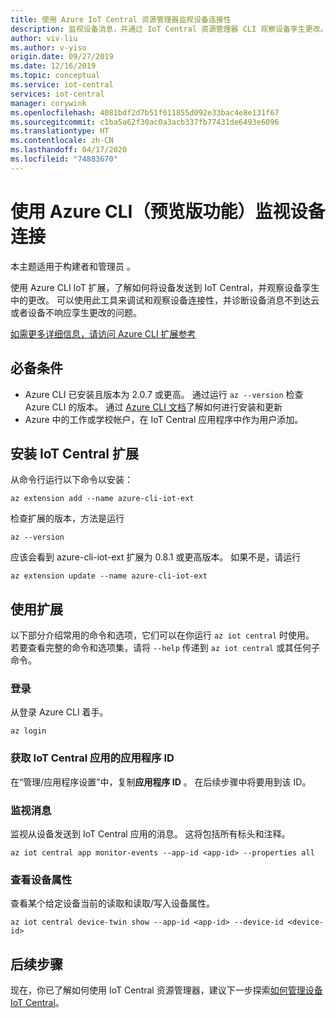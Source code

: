 ```yaml
---
title: 使用 Azure IoT Central 资源管理器监视设备连接性
description: 监视设备消息，并通过 IoT Central 资源管理器 CLI 观察设备孪生更改。
author: viv-liu
ms.author: v-yiso
origin.date: 09/27/2019
ms.date: 12/16/2019
ms.topic: conceptual
ms.service: iot-central
services: iot-central
manager: corywink
ms.openlocfilehash: 4081bdf2d7b51f011855d092e33bac4e8e131f67
ms.sourcegitcommit: c1ba5a62f30ac0a3acb337fb77431de6493e6096
ms.translationtype: HT
ms.contentlocale: zh-CN
ms.lasthandoff: 04/17/2020
ms.locfileid: "74883670"
---
```

# <a name="monitor-device-connectivity-using-azure-cli-preview-features"></a>使用 Azure CLI（预览版功能）监视设备连接

本主题适用于构建者和管理员  。

使用 Azure CLI IoT 扩展，了解如何将设备发送到 IoT Central，并观察设备孪生中的更改。 可以使用此工具来调试和观察设备连接性，并诊断设备消息不到达云或者设备不响应孪生更改的问题。

[如需更多详细信息，请访问 Azure CLI 扩展参考](https://docs.microsoft.com/cli/azure/ext/azure-cli-iot-ext/iot/central)

## <a name="prerequisites"></a>必备条件

+ Azure CLI 已安装且版本为 2.0.7 或更高。 通过运行 `az --version` 检查 Azure CLI 的版本。 通过 [Azure CLI 文档](/cli/install-azure-cli)了解如何进行安装和更新
+ Azure 中的工作或学校帐户，在 IoT Central 应用程序中作为用户添加。

## <a name="install-the-iot-central-extension"></a>安装 IoT Central 扩展

从命令行运行以下命令以安装：

```cmd/sh
az extension add --name azure-cli-iot-ext
```

检查扩展的版本，方法是运行 
```cmd/sh
az --version
```
应该会看到 azure-cli-iot-ext 扩展为 0.8.1 或更高版本。 如果不是，请运行
```cmd/sh
az extension update --name azure-cli-iot-ext
```

## <a name="using-the-extension"></a>使用扩展

以下部分介绍常用的命令和选项，它们可以在你运行 `az iot central` 时使用。 若要查看完整的命令和选项集，请将 `--help` 传递到 `az iot central` 或其任何子命令。

### <a name="login"></a>登录

从登录 Azure CLI 着手。 

```cmd/sh
az login
```

### <a name="get-the-application-id-of-your-iot-central-app"></a>获取 IoT Central 应用的应用程序 ID
在“管理/应用程序设置”中，复制**应用程序 ID** 。 在后续步骤中将要用到该 ID。

### <a name="monitor-messages"></a>监视消息
监视从设备发送到 IoT Central 应用的消息。 这将包括所有标头和注释。

```cmd/sh
az iot central app monitor-events --app-id <app-id> --properties all
```

### <a name="view-device-properties"></a>查看设备属性
查看某个给定设备当前的读取和读取/写入设备属性。

```cmd/sh
az iot central device-twin show --app-id <app-id> --device-id <device-id>
```

## <a name="next-steps"></a>后续步骤

现在，你已了解如何使用 IoT Central 资源管理器，建议下一步探索[如何管理设备 IoT Central](howto-manage-devices.md)。
